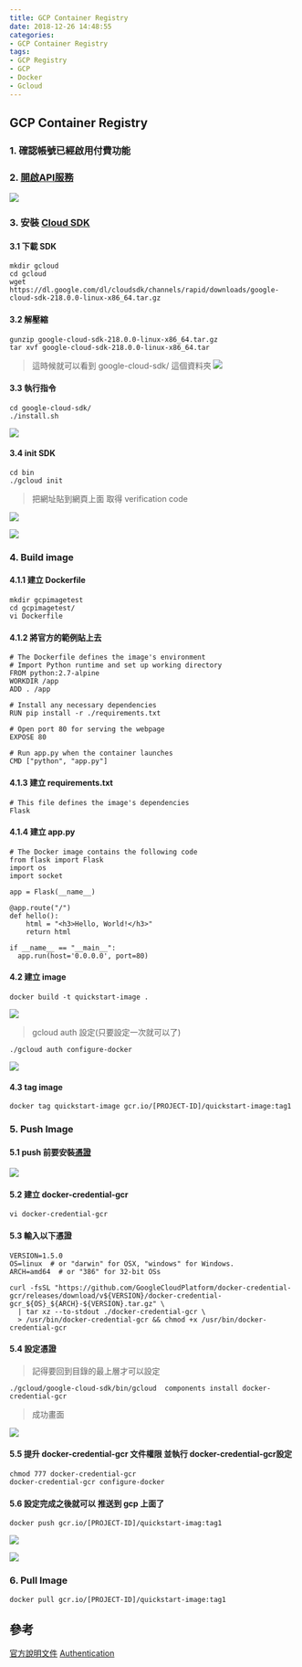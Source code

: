 ```yaml
---
title: GCP Container Registry
date: 2018-12-26 14:48:55
categories:
- GCP Container Registry
tags:
- GCP Registry
- GCP
- Docker
- Gcloud
---
```


## GCP Container Registry

### 1. 確認帳號已經啟用付費功能
### 2. [開啟API服務](https://console.cloud.google.com/flows/enableapi?apiid=containerregistry.googleapis.com&redirect=https://cloud.google.com/container-registry/docs/quickstart&_ga=2.224013522.-850793838.1545806748)

![](https://i.imgur.com/jHv4PGH.png)


### 3. 安裝 [Cloud SDK](https://cloud.google.com/sdk/docs/)

#### 3.1 下載 SDK
```
mkdir gcloud
cd gcloud
wget https://dl.google.com/dl/cloudsdk/channels/rapid/downloads/google-cloud-sdk-218.0.0-linux-x86_64.tar.gz
```
#### 3.2 解壓縮
```
gunzip google-cloud-sdk-218.0.0-linux-x86_64.tar.gz
tar xvf google-cloud-sdk-218.0.0-linux-x86_64.tar
```
> 這時候就可以看到 google-cloud-sdk/ 這個資料夾
![](https://i.imgur.com/Mh6PsOr.png)

#### 3.3 執行指令

```
cd google-cloud-sdk/
./install.sh
```
![](https://i.imgur.com/2iG0Dp3.png)

#### 3.4 init SDK

```
cd bin
./gcloud init
```
> 把網址貼到網頁上面 取得 verification code
 
![](https://i.imgur.com/rQRHit0.png)

![](https://i.imgur.com/zz1RyRD.png)

### 4. Build image

#### 4.1.1 建立 Dockerfile
```
mkdir gcpimagetest
cd gcpimagetest/
vi Dockerfile
```
#### 4.1.2 將官方的範例貼上去
```
# The Dockerfile defines the image's environment
# Import Python runtime and set up working directory
FROM python:2.7-alpine
WORKDIR /app
ADD . /app

# Install any necessary dependencies
RUN pip install -r ./requirements.txt

# Open port 80 for serving the webpage
EXPOSE 80

# Run app.py when the container launches
CMD ["python", "app.py"]
```

#### 4.1.3 建立 requirements.txt

```
# This file defines the image's dependencies
Flask
```


#### 4.1.4 建立 app.py
```
# The Docker image contains the following code
from flask import Flask
import os
import socket

app = Flask(__name__)

@app.route("/")
def hello():
    html = "<h3>Hello, World!</h3>"
    return html

if __name__ == "__main__":
  app.run(host='0.0.0.0', port=80)
```

#### 4.2 建立 image

```
docker build -t quickstart-image .
```
![](https://i.imgur.com/QzIpb2r.png)


> gcloud auth 設定(只要設定一次就可以了)

```
./gcloud auth configure-docker
```
![](https://i.imgur.com/4vnE8VL.png)

#### 4.3 tag image

```
docker tag quickstart-image gcr.io/[PROJECT-ID]/quickstart-image:tag1
```
### 5. Push Image

#### 5.1 push 前要安裝[憑證](https://cloud.google.com/container-registry/docs/advanced-authentication)
![](https://i.imgur.com/U8eL3Hp.png)


#### 5.2 建立 docker-credential-gcr
```
vi docker-credential-gcr
```

####  5.3 輸入以下憑證
```
VERSION=1.5.0
OS=linux  # or "darwin" for OSX, "windows" for Windows.
ARCH=amd64  # or "386" for 32-bit OSs

curl -fsSL "https://github.com/GoogleCloudPlatform/docker-credential-gcr/releases/download/v${VERSION}/docker-credential-gcr_${OS}_${ARCH}-${VERSION}.tar.gz" \
  | tar xz --to-stdout ./docker-credential-gcr \
  > /usr/bin/docker-credential-gcr && chmod +x /usr/bin/docker-credential-gcr
```

####  5.4 設定憑證

> 記得要回到目錄的最上層才可以設定

```
./gcloud/google-cloud-sdk/bin/gcloud  components install docker-credential-gcr
```
> 成功畫面

![](https://i.imgur.com/TtZkdtE.png)

#### 5.5 提升 docker-credential-gcr 文件權限 並執行 docker-credential-gcr設定
```
chmod 777 docker-credential-gcr
docker-credential-gcr configure-docker
```
#### 5.6 設定完成之後就可以 推送到 gcp 上面了

```
docker push gcr.io/[PROJECT-ID]/quickstart-imag:tag1
```
![](https://i.imgur.com/NZnYOf0.png)

![](https://i.imgur.com/SpO0EuV.png)

### 6. Pull Image

```
docker pull gcr.io/[PROJECT-ID]/quickstart-image:tag1
```
## 參考
[官方說明文件](https://cloud.google.com/container-registry/docs/)
[Authentication](https://cloud.google.com/container-registry/docs/advanced-authentication)